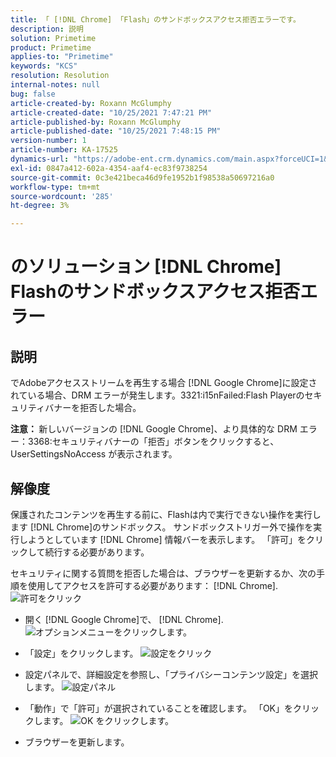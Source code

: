 ```yaml
---
title: 「 [!DNL Chrome] 「Flash」のサンドボックスアクセス拒否エラーです。
description: 説明
solution: Primetime
product: Primetime
applies-to: "Primetime"
keywords: "KCS"
resolution: Resolution
internal-notes: null
bug: false
article-created-by: Roxann McGlumphy
article-created-date: "10/25/2021 7:47:21 PM"
article-published-by: Roxann McGlumphy
article-published-date: "10/25/2021 7:48:15 PM"
version-number: 1
article-number: KA-17525
dynamics-url: "https://adobe-ent.crm.dynamics.com/main.aspx?forceUCI=1&pagetype=entityrecord&etn=knowledgearticle&id=6a57365a-cc35-ec11-b6e6-000d3a3485ea"
exl-id: 0847a412-602a-4354-aaf4-ec83f9738254
source-git-commit: 0c3e421beca46d9fe1952b1f98538a50697216a0
workflow-type: tm+mt
source-wordcount: '285'
ht-degree: 3%

---
```


# のソリューション [!DNL Chrome] Flashのサンドボックスアクセス拒否エラー

## 説明


でAdobeアクセスストリームを再生する場合 [!DNL Google Chrome]に設定されている場合、DRM エラーが発生します。3321:i15nFailed:Flash Playerのセキュリティバナーを拒否した場合。

<b>注意： </b>新しいバージョンの [!DNL Google Chrome]、より具体的な DRM エラー：3368:セキュリティバナーの「拒否」ボタンをクリックすると、UserSettingsNoAccess が表示されます。


## 解像度


保護されたコンテンツを再生する前に、Flashは内で実行できない操作を実行します [!DNL Chrome]のサンドボックス。 サンドボックストリガー外で操作を実行しようとしています [!DNL Chrome] 情報バーを表示します。 「許可」をクリックして続行する必要があります。

セキュリティに関する質問を拒否した場合は、ブラウザーを更新するか、次の手順を使用してアクセスを許可する必要があります： [!DNL Chrome].
![許可をクリック](https://helpx.adobe.com/content/dam/help/en/adobe-access/kb/error-3321/jcr%3acontent/main-pars/image/chrome_infobar.png "許可をクリック")
- 開く [!DNL Google Chrome]で、 [!DNL Chrome].
   ![オプションメニューをクリックします。](https://helpx.adobe.com/content/dam/help/en/adobe-access/kb/error-3321/jcr%3acontent/main-pars/procedure/proc_par/step_0/step_par/image/setting_menu.png "オプションメニューをクリックします。")


- 「設定」をクリックします。
   ![設定をクリック](https://helpx.adobe.com/content/dam/help/en/adobe-access/kb/error-3321/jcr%3acontent/main-pars/procedure/proc_par/step_1/step_par/image/3.jpg "設定をクリック")


- 設定パネルで、詳細設定を参照し、「プライバシーコンテンツ設定」を選択します。
   ![設定パネル](https://helpx.adobe.com/content/dam/help/en/adobe-access/kb/error-3321/jcr%3acontent/main-pars/procedure/proc_par/step_2/step_par/image/5.jpg "設定パネル")


- 「動作」で「許可」が選択されていることを確認します。 「OK」をクリックします。
   ![OK をクリックします。](https://helpx.adobe.com/content/dam/help/en/adobe-access/kb/error-3321/jcr%3acontent/main-pars/procedure/proc_par/step_3/step_par/image/unsandbox_settings.png "OK をクリックします。")


- ブラウザーを更新します。





<br><br>
